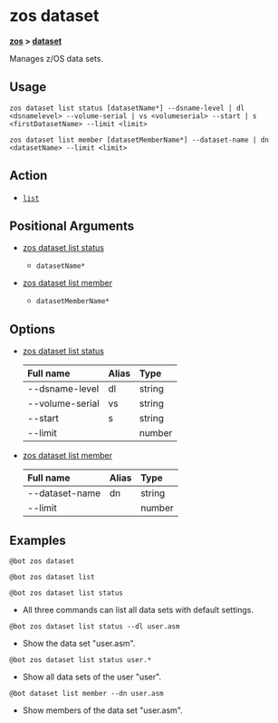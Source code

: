 # zos dataset

**[zos](.././zos) > [dataset](dataset)**

Manages z/OS data sets. <!--dataset-description-->

## Usage 

```zos dataset list status [datasetName*] --dsname-level | dl <dsnamelevel> --volume-serial | vs <volumeserial> --start | s <firstDatasetName> --limit <limit>```

```zos dataset list member [datasetMemberName*] --dataset-name | dn <datasetName> --limit <limit>```

## Action

- [`list`](./list/list)

## Positional Arguments

- [zos dataset list status](./list/zos-dataset-list-status#positional-arguments)

    - `datasetName*`

- [zos dataset list member](./list/zos-dataset-list-member#positional-arguments)

    - `datasetMemberName*`

## Options

- [zos dataset list status](./list/zos-dataset-list-status#options)

    | Full name  | Alias | Type |
    | :---- | :----  | :---- |
    | --dsname-level | dl | string |
    | --volume-serial| vs | string |
    | --start | s | string |
    | --limit |  | number |

- [zos dataset list member](./list/zos-dataset-list-member#options)

    | Full name  | Alias | Type |
    | :---- | :----  | :---- |
    | --dataset-name | dn | string |
    | --limit |  | number |

## Examples

```
@bot zos dataset
```
```
@bot zos dataset list 
```
```
@bot zos dataset list status
```
- All three commands can list all data sets with default settings.

```
@bot zos dataset list status --dl user.asm
```
- Show the data set "user.asm".

```
@bot zos dataset list status user.*
```
- Show all data sets of the user "user".

```
@bot dataset list member --dn user.asm
``` 
- Show members of the data set "user.asm".
